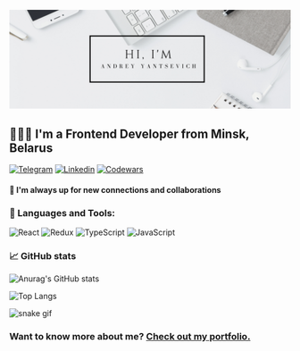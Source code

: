 [![Andrey GitHub Banner](./MyBanner.png)](https://yantsev1ch.github.io/portfolio/)
## 👨🏻‍💻 I'm a Frontend Developer from Minsk, Belarus

[![Telegram](https://img.shields.io/badge/-Telegram-282c34?style=for-the-badge&logo=telegram)](https://t.me/yantsev1ch)
[![Linkedin](https://img.shields.io/badge/-Linkedin-282c34?style=for-the-badge&logo=linkedin&logoColor=4285B4)](https://www.linkedin.com/in/andrei-yantsevich/)
[![Codewars](https://img.shields.io/badge/-Codewars-282c34?style=for-the-badge&logo=codewars&logoColor=red)](https://www.codewars.com/users/yantsev1ch)

#### 🎯 I'm  always up for new connections and collaborations
### 💼 Languages and Tools:
![React](https://img.shields.io/badge/-React-282c34?style=for-the-badge&logo=react)
![Redux](https://img.shields.io/badge/-Redux-282c34?style=for-the-badge&logo=redux&logoColor=764ABC)
![TypeScript](https://img.shields.io/badge/-TypeScript-282c34?style=for-the-badge&logo=typeScript)
![JavaScript](https://img.shields.io/badge/-JavaScript-282c34?style=for-the-badge&logo=javaScript)

### &#x1f4c8; GitHub stats
![Anurag's GitHub stats](https://github-readme-stats.vercel.app/api?username=yantsev1ch&hide=stars,contribs&show_icons=true&theme=dracula)

![Top Langs](https://github-readme-stats.vercel.app/api/top-langs/?username=yantsev1ch&layout=compact&theme=dracula)

![snake gif](https://github.com/VictoriaDanilenko/VictoriaDanilenko/blob/output/github-contribution-grid-snake.gif)

### Want to know more about me? [Check out my portfolio.](https://yantsev1ch.github.io/portfolio/)
